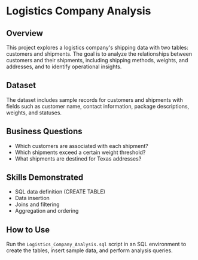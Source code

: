 # Logistics Company Analysis  
  
## Overview  
This project explores a logistics company's shipping data with two tables: customers and shipments. The goal is to analyze the relationships between customers and their shipments, including shipping methods, weights, and addresses, and to identify operational insights.  
  
## Dataset  
The dataset includes sample records for customers and shipments with fields such as customer name, contact information, package descriptions, weights, and statuses.  
  
## Business Questions  
- Which customers are associated with each shipment?  
- Which shipments exceed a certain weight threshold?  
- What shipments are destined for Texas addresses?  
  
## Skills Demonstrated  
- SQL data definition (CREATE TABLE)  
- Data insertion  
- Joins and filtering  
- Aggregation and ordering  
  
## How to Use  
Run the `Logistics_Company_Analysis.sql` script in an SQL environment to create the tables, insert sample data, and perform analysis queries.
